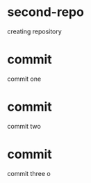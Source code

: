 # second-repo
creating repository

# commit
commit one

# commit 
commit two

# commit 
commit three 
o